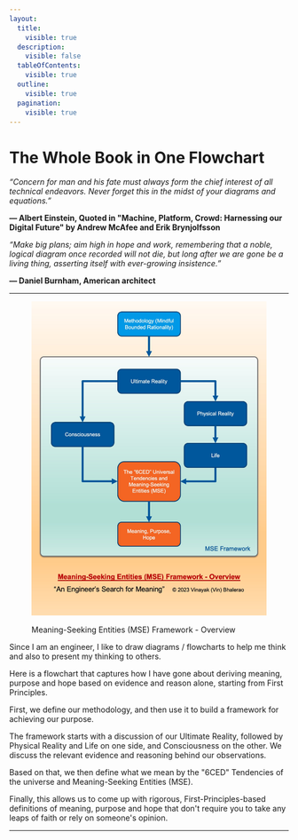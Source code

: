 ```yaml
---
layout:
  title:
    visible: true
  description:
    visible: false
  tableOfContents:
    visible: true
  outline:
    visible: true
  pagination:
    visible: true
---
```


# The Whole Book in One Flowchart



_“Concern for man and his fate must always form the chief interest of all technical endeavors. Never forget this in the midst of your diagrams and equations.”_

**― Albert Einstein, Quoted in "Machine, Platform, Crowd: Harnessing our Digital Future" by Andrew McAfee and Erik Brynjolfsson**



_“Make big plans; aim high in hope and work, remembering that a noble, logical diagram once recorded will not die, but long after we are gone be a living thing, asserting itself with ever-growing insistence.”_

**― Daniel Burnham, American architect**



***



<figure><img src=".gitbook/assets/MSE Framework Overview.jpg" alt="" width="563"><figcaption><p>Meaning-Seeking Entities (MSE) Framework - Overview</p></figcaption></figure>



Since I am an engineer, I like to draw diagrams / flowcharts to help me think and also to present my thinking to others.&#x20;

Here is a flowchart that captures how I have gone about deriving meaning, purpose and hope based on evidence and reason alone, starting from First Principles.

First, we define our methodology, and then use it to build a framework for achieving our purpose.

The framework starts with a discussion of our Ultimate Reality, followed by Physical Reality and Life on one side, and Consciousness on the other. We discuss the relevant evidence and reasoning behind our observations.

Based on that, we then define what we mean by the "6CED" Tendencies of the universe and Meaning-Seeking Entities (MSE).

Finally, this allows us to come up with rigorous, First-Principles-based definitions of meaning, purpose and hope that don't require you to take any leaps of faith or rely on someone's opinion.



***

